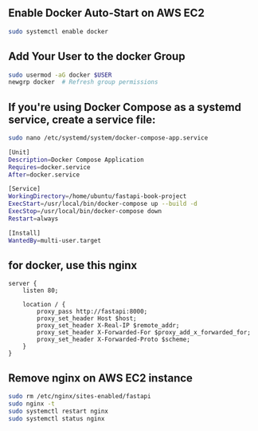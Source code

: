 ## Enable Docker Auto-Start on AWS EC2
```bash
sudo systemctl enable docker
```

## Add Your User to the docker Group

```bash
sudo usermod -aG docker $USER
newgrp docker  # Refresh group permissions
```

## If you're using Docker Compose as a systemd service, create a service file:
```bash
sudo nano /etc/systemd/system/docker-compose-app.service
```

```bash
[Unit]
Description=Docker Compose Application
Requires=docker.service
After=docker.service

[Service]
WorkingDirectory=/home/ubuntu/fastapi-book-project
ExecStart=/usr/local/bin/docker-compose up --build -d
ExecStop=/usr/local/bin/docker-compose down
Restart=always

[Install]
WantedBy=multi-user.target
```

## for docker, use this nginx
```nginx
server {
    listen 80;

    location / {
        proxy_pass http://fastapi:8000;
        proxy_set_header Host $host;
        proxy_set_header X-Real-IP $remote_addr;
        proxy_set_header X-Forwarded-For $proxy_add_x_forwarded_for;
        proxy_set_header X-Forwarded-Proto $scheme;
    }
}
```

## Remove nginx on AWS EC2 instance
```bash
sudo rm /etc/nginx/sites-enabled/fastapi
sudo nginx -t
sudo systemctl restart nginx
sudo systemctl status nginx
```